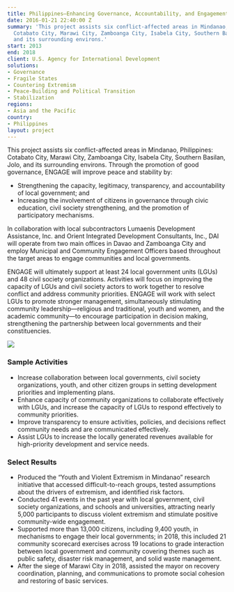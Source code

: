 ```yaml
---
title: Philippines—Enhancing Governance, Accountability, and Engagement (ENGAGE)
date: 2016-01-21 22:40:00 Z
summary: 'This project assists six conflict-affected areas in Mindanao, Philippines:
  Cotabato City, Marawi City, Zamboanga City, Isabela City, Southern Basilan, Jolo,
  and its surrounding environs.'
start: 2013
end: 2018
client: U.S. Agency for International Development
solutions:
- Governance
- Fragile States
- Countering Extremism
- Peace-Building and Political Transition
- Stabilization
regions:
- Asia and the Pacific
country:
- Philippines
layout: project
---
```


This project assists six conflict-affected areas in Mindanao, Philippines: Cotabato City, Marawi City, Zamboanga City, Isabela City, Southern Basilan, Jolo, and its surrounding environs. Through the promotion of good governance, ENGAGE will improve peace and stability by:

* Strengthening the capacity, legitimacy, transparency, and accountability of local government; and
* Increasing the involvement of citizens in governance through civic education, civil society strengthening, and the promotion of participatory mechanisms.

In collaboration with local subcontractors Lumaenis Development Assistance, Inc. and Orient Integrated Development Consultants, Inc., DAI will operate from two main offices in Davao and Zamboanga City and employ Municipal and Community Engagement Officers based throughout the target areas to engage communities and local governments.

ENGAGE will ultimately support at least 24 local government units (LGUs) and 48 civil society organizations. Activities will focus on improving the capacity of LGUs and civil society actors to work together to resolve conflict and address community priorities. ENGAGE will work with select LGUs to promote stronger management, simultaneously stimulating community leadership—religious and traditional, youth and women, and the academic community—to encourage participation in decision making, strengthening the partnership between local governments and their constituencies.

![][1]

###  Sample Activities

* Increase collaboration between local governments, civil society organizations, youth, and other citizen groups in setting development priorities and implementing plans.
* Enhance capacity of community organizations to collaborate effectively with LGUs, and increase the capacity of LGUs to respond effectively to community priorities.
* Improve transparency to ensure activities, policies, and decisions reflect community needs and are communicated effectively.
* Assist LGUs to increase the locally generated revenues available for high-priority development and service needs.

### Select Results

* Produced the “Youth and Violent Extremism in Mindanao” research initiative that accessed difficult-to-reach groups, tested assumptions about the drivers of extremism, and identified risk factors.
* Conducted 41 events in the past year with local government, civil society organizations, and schools and universities, attracting nearly 5,000 participants to discuss violent extremism and stimulate positive community-wide engagement.
* Supported more than 13,000 citizens, including 9,400 youth, in mechanisms to engage their local governments; in 2018, this included 21 community scorecard exercises across 19 locations to grade interaction between local government and community covering themes such as public safety, disaster risk management, and solid waste management.
* After the siege of Marawi City in 2018, assisted the mayor on recovery coordination, planning, and communications to promote social cohesion and restoring of basic services.

[1]: https://assetify-dai.com/projects/ENGAGE.jpg
